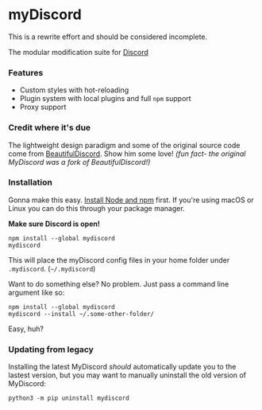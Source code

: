 # myDiscord

This is a rewrite effort and should be considered incomplete.

The modular modification suite for [Discord](https://discordapp.com)

### Features

* Custom styles with hot-reloading
* Plugin system with local plugins and full `npm` support
* Proxy support

### Credit where it's due

The lightweight design paradigm and some of the original source code come from [BeautifulDiscord](https://github.com/leovoel/BeautifulDiscord). Show him some love!
*(fun fact- the original MyDiscord was a fork of BeautifulDiscord!)*

### Installation

Gonna make this easy. [Install Node and npm](https://nodejs.org/en/download/) first. If you're using macOS or Linux you can do this through your package manager.

**Make sure Discord is open!**

```
npm install --global mydiscord
mydiscord
```

This will place the myDiscord config files in your home folder under `.mydiscord`. (`~/.mydiscord`)

Want to do something else? No problem. Just pass a command line argument like so:

```
npm install --global mydiscord
mydiscord --install ~/.some-other-folder/
```

Easy, huh?

### Updating from legacy

Installing the latest MyDiscord *should* automatically update you to the lastest version, but you may want to manually uninstall the old version of MyDiscord:

```
python3 -m pip uninstall mydiscord
```